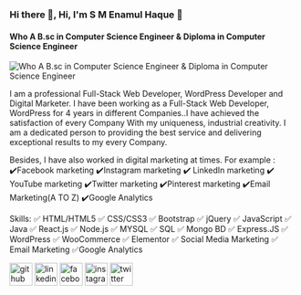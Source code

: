 ### Hi there 👋, Hi, I'm S M Enamul Haque 👋
#### Who A B.sc in Computer Science Engineer & Diploma in Computer Science Engineer
![Who A B.sc in Computer Science Engineer & Diploma in Computer Science Engineer](https://encrypted-tbn0.gstatic.com/images?q=tbn:ANd9GcT3OAHU67Eoe44y4ZM97lkZiqvDdKKFGZjQSAfSyk_lmA&s)

I am a professional Full-Stack Web Developer, WordPress Developer and Digital Marketer. I have been working as a Full-Stack Web Developer, WordPress for 4 years in different Companies..I have achieved the satisfaction of every Company With my uniqueness, industrial creativity. I am a dedicated person to providing the best service and delivering exceptional results to my every Company. 

Besides, I have also worked in digital marketing at times.
 For example : ✔️Facebook marketing
                        ✔️Instagram marketing
                        ✔️ LinkedIn marketing
                        ✔️ YouTube marketing
                        ✔️Twitter marketing
                        ✔️Pinterest marketing
                        ✔️Email Marketing(A TO Z)
                        ✔️Google Analytics


Skills: ✅ HTML/HTML5 ✅ CSS/CSS3 ✅ Bootstrap ✅ jQuery  ✅ JavaScript ✅ Java ✅ React.js ✅ Node.js ✅ MYSQL ✅ SQL ✅ Mongo BD ✅ Express.JS ✅ WordPress ✅ WooCommerce ✅ Elementor ✅ Social Media Marketing ✅ Email Marketing  ✅Google Analytics



[<img src='https://cdn.jsdelivr.net/npm/simple-icons@3.0.1/icons/github.svg' alt='github' height='40'>](https://github.com/https://github.com/smenamulhaque)  [<img src='https://cdn.jsdelivr.net/npm/simple-icons@3.0.1/icons/linkedin.svg' alt='linkedin' height='40'>](https://www.linkedin.com/in/https://www.linkedin.com/in/smenamulhaque-full-stack-webdeveloper-wordpress-customizer-digital-marketer//)  [<img src='https://cdn.jsdelivr.net/npm/simple-icons@3.0.1/icons/facebook.svg' alt='facebook' height='40'>](https://www.facebook.com/https://web.facebook.com/profile.php?id=100089995545512)  [<img src='https://cdn.jsdelivr.net/npm/simple-icons@3.0.1/icons/instagram.svg' alt='instagram' height='40'>](https://www.instagram.com/https://www.instagram.com/smenamulhaque23//)  [<img src='https://cdn.jsdelivr.net/npm/simple-icons@3.0.1/icons/twitter.svg' alt='twitter' height='40'>](https://twitter.com/https://twitter.com/smenamulhaque23)  

